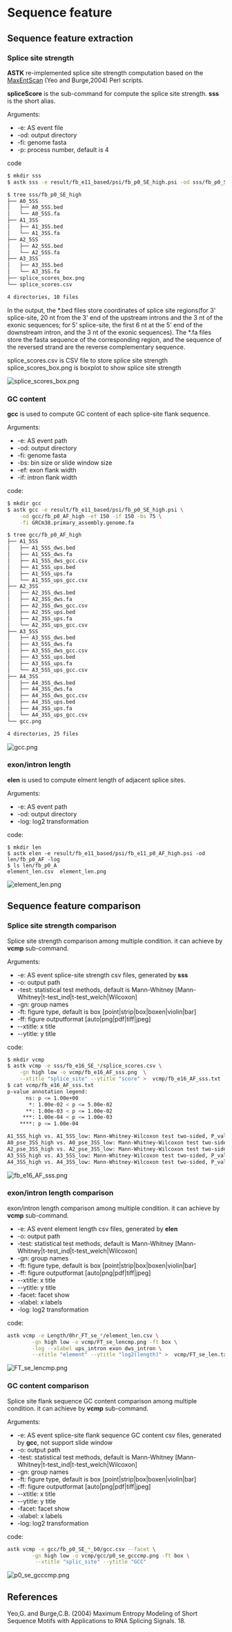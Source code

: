 # Sequence feature

## Sequence feature extraction

### Splice site strength

**ASTK** re-implemented splice site strength computation based on the [MaxEntScan](http://hollywood.mit.edu/burgelab/maxent/download/fordownload/) (Yeo and Burge,2004) Perl scripts.

**spliceScore** is the sub-command for compute the splice site strength. **sss** is the short alias.

Arguments:

* -e: AS event file
* -od: output directory
* -fi: genome fasta
* -p: process number, default is 4

code

```bash
$ mkdir sss
$ astk sss -e result/fb_e11_based/psi/fb_p0_SE_high.psi -od sss/fb_p0_SE_high -fi GRCm38.primary_assembly.genome.fa

$ tree sss/fb_p0_SE_high
├── A0_5SS
│   ├── A0_5SS.bed
│   └── A0_5SS.fa
├── A1_3SS
│   ├── A1_3SS.bed
│   └── A1_3SS.fa
├── A2_5SS
│   ├── A2_5SS.bed
│   └── A2_5SS.fa
├── A3_3SS
│   ├── A3_3SS.bed
│   └── A3_3SS.fa
├── splice_scores_box.png
└── splice_scores.csv

4 directories, 10 files
```

In the output, the *.bed files store coordinates of splice site regions(for 3' splice-site, 20 nt from the 3' end of the upstream introns and the 3 nt of the exonic sequences; for 5' splice-site, the first 6 nt at the 5' end of the downstream intron, and the 3 nt of the exonic sequences).
The *.fa files store the fasta sequence of the corresponding region, and the sequence of the reversed strand are the reverse complementary sequence.

splice_scores.csv is CSV file to store splice site strength
splice_scores_box.png is boxplot to show splice site strength

<img src='static/img/splice_scores_box.png' alt="splice_scores_box.png"></img>

### GC content

**gcc** is used to compute GC content of each splice-site flank sequence.

Arguments:

* -e: AS event path
* -od: output directory
* -fi: genome fasta
* -bs: bin size or slide window size
* -ef: exon flank width
* -if: intron flank width

code:

```bash
$ mkdir gcc
$ astk gcc -e result/fb_e11_based/psi/fb_p0_SE_high.psi \
    -od gcc/fb_p0_AF_high -ef 150 -if 150 -bs 75 \
    -fi GRCm38.primary_assembly.genome.fa

$ tree gcc/fb_p0_AF_high
├── A1_5SS
│   ├── A1_5SS_dws.bed
│   ├── A1_5SS_dws.fa
│   ├── A1_5SS_dws_gcc.csv
│   ├── A1_5SS_ups.bed
│   ├── A1_5SS_ups.fa
│   └── A1_5SS_ups_gcc.csv
├── A2_3SS
│   ├── A2_3SS_dws.bed
│   ├── A2_3SS_dws.fa
│   ├── A2_3SS_dws_gcc.csv
│   ├── A2_3SS_ups.bed
│   ├── A2_3SS_ups.fa
│   └── A2_3SS_ups_gcc.csv
├── A3_5SS
│   ├── A3_5SS_dws.bed
│   ├── A3_5SS_dws.fa
│   ├── A3_5SS_dws_gcc.csv
│   ├── A3_5SS_ups.bed
│   ├── A3_5SS_ups.fa
│   └── A3_5SS_ups_gcc.csv
├── A4_3SS
│   ├── A4_3SS_dws.bed
│   ├── A4_3SS_dws.fa
│   ├── A4_3SS_dws_gcc.csv
│   ├── A4_3SS_ups.bed
│   ├── A4_3SS_ups.fa
│   └── A4_3SS_ups_gcc.csv
└── gcc.png

4 directories, 25 files  
```

<img src='static/img/gcc.png' alt="gcc.png"></img>

### exon/intron length

**elen** is used to compute elment length of adjacent splice sites.

Arguments:

* -e: AS event path
* -od: output directory
* -log: log2 transformation

code:

```basdh
$ mkdir len
$ astk elen -e result/fb_e11_based/psi/fb_e11_p0_AF_high.psi -od len/fb_p0_AF -log
$ ls len/fb_p0_A
element_len.csv  element_len.png
```

<img src='static/img/element_len.png' alt="element_len.png"></img>

## Sequence feature comparison

### Splice site strength comparison

Splice site strength comparison among multiple condition. it can achieve by **vcmp** sub-command.

Arguments:

* -e: AS event splice-site strength csv files, generated by **sss**
* -o: output path
* -test: statistical test methods, default is Mann-Whitney [Mann-Whitney|t-test_ind|t-test_welch|Wilcoxon]
* -gn: group names
* -ft: figure type, default is box [point|strip|box|boxen|violin|bar]
* -ff: figure outputformat [auto|png|pdf|tiff|jpeg]
* --xtitle: x title
* --ytitle: y title

code:

```bash
$ mkdir vcmp
$ astk vcmp -e sss/fb_e16_SE_*/splice_scores.csv \
    -gn high low -o vcmp/fb_e16_AF_sss.png  \
    --xtitle "splice_site" --ytitle "score" >  vcmp/fb_e16_AF_sss.txt
$ cat vcmp/fb_e16_AF_sss.txt   
p-value annotation legend:
      ns: p <= 1.00e+00
       *: 1.00e-02 < p <= 5.00e-02
      **: 1.00e-03 < p <= 1.00e-02
     ***: 1.00e-04 < p <= 1.00e-03
    ****: p <= 1.00e-04

A1_5SS_high vs. A1_5SS_low: Mann-Whitney-Wilcoxon test two-sided, P_val:1.243e-17 U_stat=6.122e+06
A0_pse_3SS_high vs. A0_pse_3SS_low: Mann-Whitney-Wilcoxon test two-sided, P_val:9.558e-01 U_stat=5.453e+06
A2_pse_3SS_high vs. A2_pse_3SS_low: Mann-Whitney-Wilcoxon test two-sided, P_val:3.981e-01 U_stat=5.515e+06
A3_5SS_high vs. A3_5SS_low: Mann-Whitney-Wilcoxon test two-sided, P_val:2.394e-26 U_stat=4.611e+06
A4_3SS_high vs. A4_3SS_low: Mann-Whitney-Wilcoxon test two-sided, P_val:4.759e-01 U_stat=5.392e+06
```

<img src='static/img/fb_e16_AF_sss.png' alt="fb_e16_AF_sss.png"></img>

### exon/intron length comparison

exon/intron length comparison among multiple condition. it can achieve by **vcmp** sub-command.

* -e: AS event element length csv files, generated by **elen**
* -o: output path
* -test: statistical test methods, default is Mann-Whitney [Mann-Whitney|t-test_ind|t-test_welch|Wilcoxon]
* -gn: group names
* -ft: figure type, default is box [point|strip|box|boxen|violin|bar]
* -ff: figure outputformat [auto|png|pdf|tiff|jpeg]
* --xtitle: x title
* --ytitle: y title
* -facet: facet show
* -xlabel: x labels
* -log: log2 transformation

code:

```bash
astk vcmp -e Length/0hr_FT_se_*/element_len.csv \
        -gn high low -o vcmp/FT_se_lencmp.png -ft box \
        -log --xlabel ups_intron exon dws_intron \
        --xtitle "element" --ytitle "log2(length)" >  vcmp/FT_se_len.txt
```

<img src='static/img/FT_se_lencmp.png' alt="FT_se_lencmp.png"></img>

### GC content comparison

Splice site flank sequence GC content comparison among multiple condition. it can achieve by **vcmp** sub-command.

Arguments:

* -e: AS event splice-site flank sequence GC content csv files, generated by **gcc**, not support slide window
* -o: output path
* -test: statistical test methods, default is Mann-Whitney [Mann-Whitney|t-test_ind|t-test_welch|Wilcoxon]
* -gn: group names
* -ft: figure type, default is box [point|strip|box|boxen|violin|bar]
* -ff: figure outputformat [auto|png|pdf|tiff|jpeg]
* --xtitle: x title
* --ytitle: y title
* -facet: facet show
* -xlabel: x labels
* -log: log2 transformation

code:

```bash
astk vcmp -e gcc/fb_p0_SE_*_b0/gcc.csv --facet \
        -gn high low -o vcmp/gcc/p0_se_gcccmp.png -ft box \
         --xtitle "splic_site" --ytitle "GCC" 
```

<img src='static/img/p0_se_gcccmp.png' alt="p0_se_gcccmp.png"></img>

<h2>References</h2>
<p>
Yeo,G. and Burge,C.B. (2004) Maximum Entropy Modeling of Short Sequence Motifs with Applications to RNA Splicing Signals. 18.
</p>
